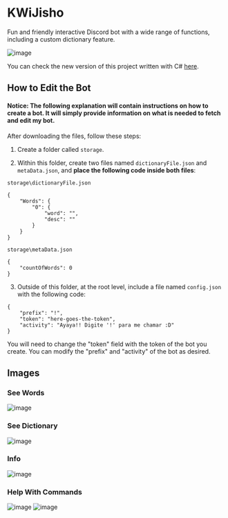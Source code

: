 # KWiJisho

Fun and friendly interactive Discord bot with a wide range of functions, including a custom dictionary feature.

![image](https://github.com/monambike/kwijisho-discord-bot-legacy/assets/35270174/92857e80-9cbc-4422-b96f-b2d3d94a121e)

You can check the new version of this project written with C# [here](https://github.com/monambike/kwijisho-discord-bot).

## How to Edit the Bot

#### Notice: The following explanation will contain instructions on how to create a bot. It will simply provide information on what is needed to fetch and edit my bot.

After downloading the files, follow these steps:

1. Create a folder called `storage`.

2. Within this folder, create two files named `dictionaryFile.json` and `metaData.json`, and **place the following code inside both files**:

`storage\dictionaryFile.json`
```
{
    "Words": {
        "0": {
            "word": "",
            "desc": ""
        }
    }
}
```

`storage\metaData.json`
```
{
    "countOfWords": 0
}
```

3. Outside of this folder, at the root level, include a file named `config.json` with the following code:
```
{
	"prefix": "!",
	"token": "here-goes-the-token",
	"activity": "Ayaya!! Digite '!' para me chamar :D"
}
```
You will need to change the "token" field with the token of the bot you create. You can modify the "prefix" and "activity" of the bot as desired.

## Images

### See Words

![image](https://github.com/monambike/kwijisho-discord-bot-legacy/assets/35270174/ab8643cf-ac00-49f1-893c-9cb4039b5e6c)

### See Dictionary

![image](https://github.com/monambike/kwijisho-discord-bot-legacy/assets/35270174/4c0c9963-1b6c-4bb2-b6b2-c476ae4c12bc)

### Info

![image](https://github.com/monambike/kwijisho-discord-bot-legacy/assets/35270174/649c38ea-a3d6-4265-9d10-7632385f0df9)

### Help With Commands

![image](https://github.com/monambike/kwijisho-discord-bot-legacy/assets/35270174/e342e7f3-ceb0-4729-a01e-f95f5f9b732b)
![image](https://github.com/monambike/kwijisho-discord-bot-legacy/assets/35270174/ee4d1df7-e6aa-4c75-9a29-28694cb83fd8)
